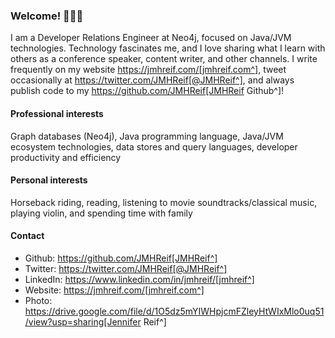 ### Welcome! 👩🏽‍💻

<!--
**JMHReif/jmhreif** is a ✨ _special_ ✨ repository because its `README.md` (this file) appears on your GitHub profile.

Here are some ideas to get you started:

- 🔭 I’m currently working on ...
- 🌱 I’m currently learning ...
- 👯 I’m looking to collaborate on ...
- 🤔 I’m looking for help with ...
- 💬 Ask me about ...
- 📫 How to reach me: ...
- ⚡ Fun fact: ...
-->

I am a Developer Relations Engineer at Neo4j, focused on Java/JVM technologies. Technology fascinates me, and I love sharing what I learn with others as a conference speaker, content writer, and other channels. I write frequently on my website https://jmhreif.com/[jmhreif.com^], tweet occasionally at https://twitter.com/JMHReif[@JMHReif^], and always publish code to my https://github.com/JMHReif[JMHReif Github^]!

#### Professional interests
Graph databases (Neo4j), Java programming language, Java/JVM ecosystem technologies, data stores and query languages, developer productivity and efficiency

#### Personal interests
Horseback riding, reading, listening to movie soundtracks/classical music, playing violin, and spending time with family

#### Contact
* Github: https://github.com/JMHReif[JMHReif^]
* Twitter: https://twitter.com/JMHReif[@JMHReif^]
* LinkedIn: https://www.linkedin.com/in/jmhreif/[jmhreif^]
* Website: https://jmhreif.com/[jmhreif.com^]
* Photo: https://drive.google.com/file/d/1O5dz5mYIWHpjcmFZleyHtWIxMlo0uq51/view?usp=sharing[Jennifer Reif^]
